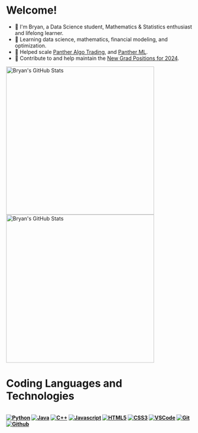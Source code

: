 <div align="left">
 <h1><b>Welcome!</b></h1>
</div>

 - 🔭  I'm Bryan, a Data Science student, Mathematics & Statistics enthusiast and lifelong learner.
 - 🌱  Learning data science, mathematics, financial modeling, and optimization.
 - 🚀  Helped scale [Panther Algo Trading](https://github.com/PantherAlgoTrading), and [Panther ML](https://github.com/PantherML).
 - 🌟  Contribute to and help maintain the [New Grad Positions for 2024]([https://github.com/New-Grad-Positions-2023](https://github.com/SimplifyJobs/New-Grad-Positions)).
 
 <p align="left">
 <img src="https://github-readme-stats.vercel.app/api?username=bryandyang&show_icons=true&hide=&count_private=true&title_color=0891b2&text_color=ffffff&icon_color=0891b2&bg_color=1c1917&hide_border=true&show_icons=true" alt="Bryan's GitHub Stats" width=400 />
   <img src="https://github-readme-streak-stats.herokuapp.com/?user=bryandyang&stroke=ffffff&background=1c1917&ring=0891b2&fire=0891b2&currStreakNum=ffffff&currStreakLabel=0891b2&sideNums=ffffff&sideLabels=ffffff&dates=ffffff&hide_border=true" alt="Bryan's GitHub Stats" width=400 />
</p>

<div align="left">
 
 <h1><b>Coding Languages and Technologies<b></h1>
 </div>
  
<div style="display:flex", align="left">
 
  <a href="https://www.python.org/"><img alt="Python" src="https://img.shields.io/badge/Python-FFD43B?style=for-the-badge&logo=python&logoColor=blue"></a>
  <a href="https://dev.java/"><img alt="Java" src="https://img.shields.io/badge/Java-ED8B00?style=for-the-badge&logo=java&logoColor=white"></a>
  <a href="https://cplusplus.com/"><img alt="C++" src="https://img.shields.io/badge/C%2B%2B-00599C?style=for-the-badge&logo=c%2B%2B&logoColor=white"></a>
  <a href="https://www.javascript.com/"><img alt="Javascript" src="https://img.shields.io/badge/JavaScript-323330?style=for-the-badge&logo=javascript&logoColor=F7DF1E"></a>
  <a href="https://html.com/"><img alt="HTML5" src="https://img.shields.io/badge/html5%20-%23E34F26.svg?&style=for-the-badge&logo=html5&logoColor=white"/></a>
  <a href="https://developer.mozilla.org/en-US/docs/Web/CSS"><img alt="CSS3" src="https://img.shields.io/badge/css3%20-%231572B6.svg?&style=for-the-badge&logo=css3&logoColor=white"/></a>
  <a href="https://code.visualstudio.com/"><img alt="VSCode" src="https://img.shields.io/badge/VSCode-0078D4?style=for-the-badge&logo=visual%20studio%20code&logoColor=white"></a>
  <a href="https://git-scm.com/"><img alt="Git" src="https://img.shields.io/badge/GIT-E44C30?style=for-the-badge&logo=git&logoColor=white"></a>
  <a href="https://github.com/"><img alt="Github" src="https://img.shields.io/badge/GitHub-100000?style=for-the-badge&logo=github&logoColor=white"></a>
  
</div>



